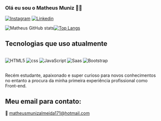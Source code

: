 ### Olá eu sou o Matheus Muniz 🤙🏼

[![Instagram](https://img.shields.io/badge/Instagram-E4405F?style=for-the-badge&logo=instagram&logoColor=white)](https://instagram.com/__matheusz__)
[![Linkedin](https://img.shields.io/badge/LinkedIn-0077B5?style=for-the-badge&logo=linkedin&logoColor=white)](https://linkedin.com/in/matheus-almeida-46528a286)

![Matheus GitHub stats](https://github-readme-stats.vercel.app/api?username=matheusmunizs&show_icons=true&theme=tokyonight)[![Top Langs](https://github-readme-stats.vercel.app/api/top-langs/?username=matheusmunizs)](https://github.com/matheusmunizs/github-readme-stats)

## Tecnologias que uso atualmente

<div style="display: inline_block"><br/>
<img alt="HTML5" src="https://img.shields.io/badge/HTML5-E34F26?style=for-the-badge&logo=html5&logoColor=white"/>
<img alt="css" src="https://img.shields.io/badge/CSS3-1572B6?style=for-the-badge&logo=css3&logoColor=white"/>
<img alt="JavaScript" src="https://img.shields.io/badge/JavaScript-F7DF1E?style=for-the-badge&logo=javascript&logoColor=black"/>
<img alt="Saas" src="https://img.shields.io/badge/Sass-CC6699?style=for-the-badge&logo=sass&logoColor=white"/>
<img alt="Bootstrap" src="https://img.shields.io/badge/Bootstrap-563D7C?style=for-the-badge&logo=bootstrap&logoColor=white"/>
</div><br/>

Recém estudante, apaixonado e super curioso para novos conhecimentos no entanto a procura da minha primeira experiência profissional como Front-end.

## Meu email para contato:
📧 <link> matheusmunizalmeida171@hotmail.com
